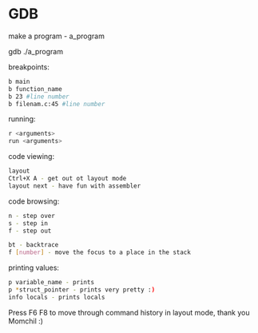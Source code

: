 # GDB

make a program - a_program

gdb ./a_program


breakpoints:
```bash
b main
b function_name
b 23 #line number
b filenam.c:45 #line number
```

running:
```bash
r <arguments>
run <arguments>
```

code viewing:
```bash
layout
Ctrl+X A - get out ot layout mode
layout next - have fun with assembler
```

code browsing:
```bash
n - step over
s - step in
f - step out

bt - backtrace
f [number] - move the focus to a place in the stack
```
printing values:
```bash
p variable_name - prints
p *struct_pointer - prints very pretty :)
info locals - prints locals
```

Press F6 F8 to move through command history in layout mode, thank you Momchil :)
